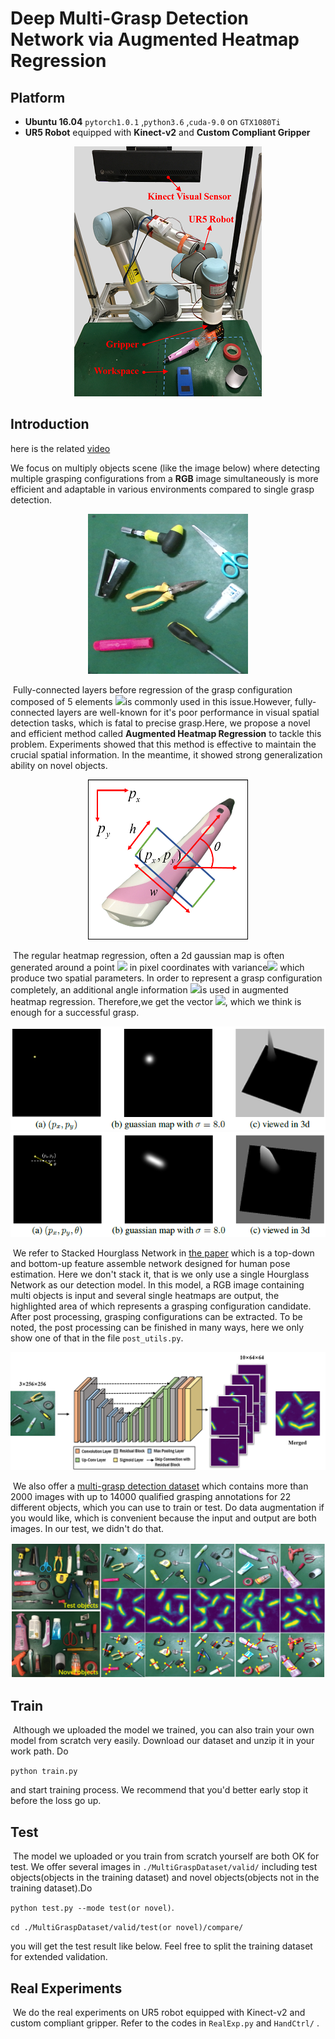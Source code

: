 #  Deep Multi-Grasp Detection Network via Augmented Heatmap Regression

## Platform

* **Ubuntu 16.04**  ```pytorch1.0.1``` ,```python3.6``` ,```cuda-9.0``` on ```GTX1080Ti``` 
* **UR5 Robot** equipped with **Kinect-v2** and **Custom Compliant Gripper**

<div align=center><img src="./figures/exp_noted.png">
</div>

## Introduction

here is the related [video](https://youtu.be/DEe4F06d5v4)

We focus on multiply objects scene (like the image below) where detecting multiple grasping configurations from a **RGB** image simultaneously is more efficient and adaptable in various environments compared to single grasp detection.



<div align=center><img src="./figures/test_1_ori.png">
</div>



​	Fully-connected layers before regression of the grasp configuration composed of 5 elements ![](http://latex.codecogs.com/gif.latex?(p_{x},p_{y},\theta,w,h))is commonly used in this issue.However, fully-connected layers are well-known for it's poor performance in visual spatial detection tasks, which is fatal to precise grasp.Here, we propose a novel and efficient method called **Augmented Heatmap Regression** to tackle this problem. Experiments showed that this method is effective to maintain the crucial spatial information. In the meantime, it showed strong generalization ability on novel objects.



<div align=center><img src="./figures/sample_vector.png">
</div>



​	The regular heatmap regression, often a 2d gaussian map is often generated around a point ![](http://latex.codecogs.com/gif.latex?(p_{x},p_{y})) in pixel coordinates with variance![](http://latex.codecogs.com/gif.latex?(\sigma)) which produce two spatial parameters. In order to represent a grasp configuration completely, an additional angle information ![](http://latex.codecogs.com/gif.latex?(\theta))is used in augmented heatmap regression. Therefore,we get the vector ![](http://latex.codecogs.com/gif.latex?(p_{x},p_{y},\theta)), which we think is enough for a successful grasp.

<div align=center><img src="./figures/2d_gaussian.png">
</div>

<div align=center><img src="./figures/3d_gaussian.png">
</div>



​		We refer to Stacked Hourglass Network in [the paper](https://arxiv.org/pdf/1603.06937.pdf) which is a top-down and bottom-up feature assemble network designed for human pose estimation. Here we don't stack it, that is we only use a single Hourglass Network as our detection model. In this model, a RGB image containing multi objects is input and several single heatmaps are output,  the highlighted area of which represents a grasping configuration candidate. After post processing, grasping configurations can be extracted.  To be noted, the post processing can be finished in many ways, here we only show one of that in the file ```post_utils.py```. 

<div align=center><img src="./figures/network.png">
</div>



​		We also offer a [multi-grasp detection dataset](https://drive.google.com/open?id=1aOGjQqel79MugmAfY68wnnQvua7LsI2D) which contains more than 2000 images with up to 14000 qualified grasping annotations for 22 different objects, which you can use to train or test. Do data augmentation if you would like, which is convenient because the input and output are both images. In our test, we didn't do that.

<div align=center><img src="./figures/dataset_all.png">
</div>



## Train

​		Although we uploaded the model we trained, you can also train your own model from scratch very easily.  Download our dataset and unzip it in your work path. Do 

```python train.py``` 

and start training process. We recommend that you'd better early stop it before the loss go up.

## Test

​		The model we uploaded or you train from scratch yourself are both OK for test. We offer several images in ```./MultiGraspDataset/valid/``` including test objects(objects in the training dataset) and novel objects(objects not in the training dataset).Do 

```python test.py --mode test(or novel)```. 

```cd ./MultiGraspDataset/valid/test(or novel)/compare/```

you will get the test result like below. Feel free to split the training dataset for extended validation.

## Real Experiments

​		We do the real experiments on UR5 robot equipped with Kinect-v2 and custom compliant gripper. Refer to the codes in ```RealExp.py``` and ```HandCtrl/``` .
